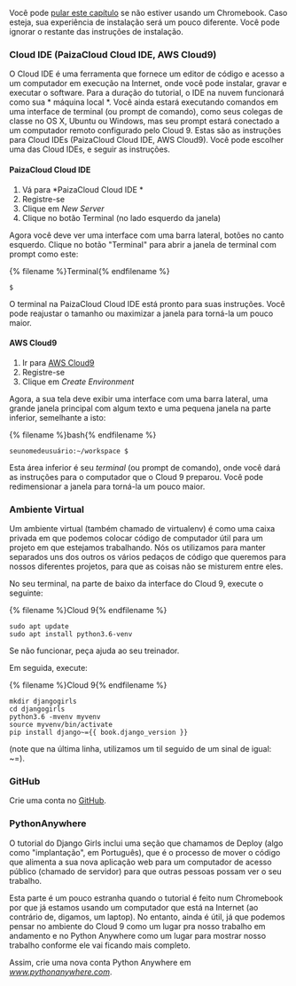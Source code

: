 Você pode [pular este capítulo](http://tutorial.djangogirls.org/en/installation/#install-python) se não estiver usando um Chromebook. Caso esteja, sua experiência de instalação será um pouco diferente. Você pode ignorar o restante das instruções de instalação.

### Cloud IDE (PaizaCloud Cloud IDE, AWS Cloud9)

O Cloud IDE é uma ferramenta que fornece um editor de código e acesso a um computador em execução na Internet, onde você pode instalar, gravar e executar o software. Para a duração do tutorial, o IDE na nuvem funcionará como sua * máquina local *. Você ainda estará executando comandos em uma interface de terminal (ou prompt de comando), como seus colegas de classe no OS X, Ubuntu ou Windows, mas seu prompt estará conectado a um computador remoto configurado pelo Cloud 9. Estas são as instruções para Cloud IDEs (PaizaCloud Cloud IDE, AWS Cloud9). Você pode escolher uma das Cloud IDEs, e seguir as instruções.

#### PaizaCloud Cloud IDE

1. Vá para *PaizaCloud Cloud IDE *
2. Registre-se
3. Clique em *New Server*
4. Clique no botão Terminal (no lado esquerdo da janela)

Agora você deve ver uma interface com uma barra lateral, botões no canto esquerdo. Clique no botão "Terminal" para abrir a janela de terminal com prompt como este:

{% filename %}Terminal{% endfilename %}

    $
    

O terminal na PaizaCloud Cloud IDE está pronto para suas instruções. Você pode reajustar o tamanho ou maximizar a janela para torná-la um pouco maior.

#### AWS Cloud9

1. Ir para [AWS Cloud9](https://aws.amazon.com/cloud9/)
2. Registre-se
3. Clique em *Create Environment*

Agora, a sua tela deve exibir uma interface com uma barra lateral, uma grande janela principal com algum texto e uma pequena janela na parte inferior, semelhante a isto:

{% filename %}bash{% endfilename %}

    seunomedeusuário:~/workspace $
    

Esta área inferior é seu *terminal* (ou prompt de comando), onde você dará as instruções para o computador que o Cloud 9 preparou. Você pode redimensionar a janela para torná-la um pouco maior.

### Ambiente Virtual

Um ambiente virtual (também chamado de virtualenv) é como uma caixa privada em que podemos colocar código de computador útil para um projeto em que estejamos trabalhando. Nós os utilizamos para manter separados uns dos outros os vários pedaços de código que queremos para nossos diferentes projetos, para que as coisas não se misturem entre eles.

No seu terminal, na parte de baixo da interface do Cloud 9, execute o seguinte:

{% filename %}Cloud 9{% endfilename %}

    sudo apt update
    sudo apt install python3.6-venv
    

Se não funcionar, peça ajuda ao seu treinador.

Em seguida, execute:

{% filename %}Cloud 9{% endfilename %}

    mkdir djangogirls
    cd djangogirls
    python3.6 -mvenv myvenv
    source myvenv/bin/activate
    pip install django~={{ book.django_version }}
    

(note que na última linha, utilizamos um til seguido de um sinal de igual: ~=).

### GitHub

Crie uma conta no [GitHub](https://github.com).

### PythonAnywhere

O tutorial do Django Girls inclui uma seção que chamamos de Deploy (algo como "implantação", em Português), que é o processo de mover o código que alimenta a sua nova aplicação web para um computador de acesso público (chamado de servidor) para que outras pessoas possam ver o seu trabalho.

Esta parte é um pouco estranha quando o tutorial é feito num Chromebook por que já estamos usando um computador que está na Internet (ao contrário de, digamos, um laptop). No entanto, ainda é útil, já que podemos pensar no ambiente do Cloud 9 como um lugar pra nosso trabalho em andamento e no Python Anywhere como um lugar para mostrar nosso trabalho conforme ele vai ficando mais completo.

Assim, crie uma nova conta Python Anywhere em *www.pythonanywhere.com*.
